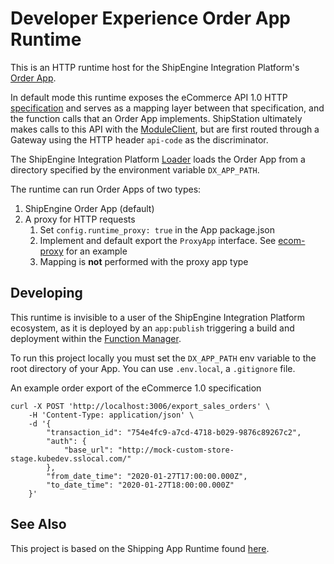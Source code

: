 # Developer Experience Order App Runtime

This is an HTTP runtime host for the ShipEngine Integration Platform's
[Order App](https://github.com/ShipEngine/shipengine-integration-platform-sdk#shipengine-integration-platform-sdk).

In default mode this runtime exposes the eCommerce API 1.0 HTTP
[specification](https://app.swaggerhub.com/apis/ss-ipaas/ecommerce_api/1.0.0) and serves as a mapping layer between
that specification, and the function calls that an Order App implements. ShipStation ultimately makes calls to this API
with the [ModuleClient](https://github.com/shipstation/shipstation/blob/master/SS.Business/Marketplace/ECommerceApi/ModuleClient.cs),
but are first routed through a Gateway using the HTTP header `api-code` as the discriminator.

The ShipEngine Integration Platform [Loader](https://github.com/ShipEngine/shipengine-integration-platform-loader)
loads the Order App from a directory specified by the environment variable `DX_APP_PATH`.

The runtime can run Order Apps of two types:

1. ShipEngine Order App (default)
1. A proxy for HTTP requests
    1. Set `config.runtime_proxy: true` in the App package.json
    1. Implement and default export the `ProxyApp` interface. See
        [ecom-proxy](../apps/ecom-proxy) for an example
    1. Mapping is __not__ performed with the proxy app type

## Developing

This runtime is invisible to a user of the ShipEngine Integration Platform ecosystem, as it is deployed
by an `app:publish` triggering a build and deployment within the
[Function Manager](https://github.com/shipstation/integrations-platform/tree/master/dx-function-manager).

To run this project locally you must set the `DX_APP_PATH` env variable to the root directory of your App. You can use
`.env.local`, a `.gitignore` file.

An example order export of the eCommerce 1.0 specification
```shell script
curl -X POST 'http://localhost:3006/export_sales_orders' \
    -H 'Content-Type: application/json' \
    -d '{
        "transaction_id": "754e4fc9-a7cd-4718-b029-9876c89267c2",
        "auth": {
            "base_url": "http://mock-custom-store-stage.kubedev.sslocal.com/"
        },
        "from_date_time": "2020-01-27T17:00:00.000Z",
        "to_date_time": "2020-01-27T18:00:00.000Z"
    }'
```

## See Also

This project is based on the Shipping App Runtime found
[here](https://github.com/shipstation/integrations-shipping/tree/master/dx-app-runtime).
